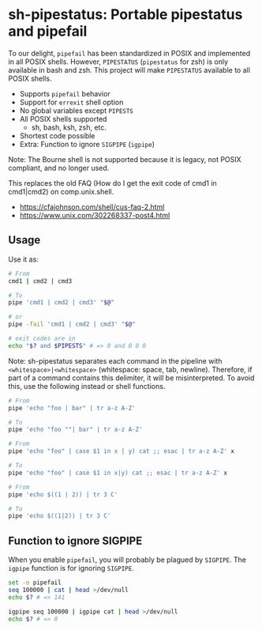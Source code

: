 # sh-pipestatus: Portable pipestatus and pipefail

To our delight, `pipefail` has been standardized in POSIX and implemented in all POSIX shells. However, `PIPESTATUS` (`pipestatus` for zsh) is only available in bash and zsh. This project will make `PIPESTATUS` available to all POSIX shells.

- Supports `pipefail` behavior
- Support for `errexit` shell option
- No global variables except `PIPESTS`
- All POSIX shells supported
  - sh, bash, ksh, zsh, etc.
- Shortest code possible
- Extra: Function to ignore `SIGPIPE` (`igpipe`)

Note: The Bourne shell is not supported because it is legacy, not POSIX compliant, and no longer used.

This replaces the old FAQ (How do I get the exit code of cmd1 in cmd1|cmd2) on comp.unix.shell.

- https://cfajohnson.com/shell/cus-faq-2.html
- https://www.unix.com/302268337-post4.html

## Usage

Use it as:

```sh
# From
cmd1 | cmd2 | cmd3

# To
pipe 'cmd1 | cmd2 | cmd3' "$@"

# or
pipe -fail 'cmd1 | cmd2 | cmd3' "$@"

# exit codes are in
echo "$? and $PIPESTS" # => 0 and 0 0 0
```

Note: sh-pipestatus separates each command in the pipeline with `<whitespace>|<whitespace>` (whitespace: space, tab, newline). Therefore, if part of a command contains this delimiter, it will be misinterpreted. To avoid this, use the following instead or shell functions.

```sh
# From
pipe 'echo "foo | bar" | tr a-z A-Z'

# To
pipe 'echo "foo ""| bar" | tr a-z A-Z'
```

```sh
# From
pipe 'echo "foo" | case $1 in x | y) cat ;; esac | tr a-z A-Z' x

# To
pipe 'echo "foo" | case $1 in x|y) cat ;; esac | tr a-z A-Z' x
```

```sh
# From
pipe 'echo $((1 | 2)) | tr 3 C'

# To
pipe 'echo $((1|2)) | tr 3 C'
```

## Function to ignore SIGPIPE

When you enable `pipefail`, you will probably be plagued by `SIGPIPE`. The `igpipe` function is for ignoring `SIGPIPE`.

```sh
set -o pipefail
seq 100000 | cat | head >/dev/null
echo $? # => 141

igpipe seq 100000 | igpipe cat | head >/dev/null
echo $? # => 0
```
